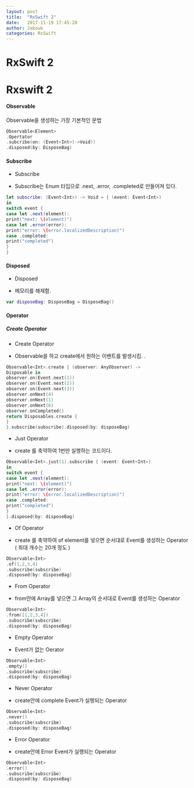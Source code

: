 ```yaml
---
layout: post
title:  "RxSwift 2"
date:   2017-11-19 17:45:20
author: Jakouk
categories: RxSwift
---
```


# RxSwift 2

# Rxswift 2

#### Observable

Observable을 생성하는 가장 기본적인 문법

```swift
Observable<Element>
.Opertator
.subcribe(on: (Event<Int>)->Void))
.disposed(by: DisposeBag)
```

#### Subscribe
* Subscribe
- Subscribe는 Enum 타입으로 .next, .error, .completed로 만들어져 있다.

```swift
let subscribe: (Event<Int>) -> Void = { (event: Event<Int>)
in
switch event {
case let .next(element):
print("next: \(element)")
case let .error(error):
print("error: \(error.localizedDescription)")
case .completed:
print("completed")
}
}
```

#### Disposed
* Disposed
- 메모리를 해제함.

```swift
var disposeBag: DisposeBag = DisposeBag()
```

#### Operator
##### Create Operator

* Create Operator
- Observable을 하고 create에서 원하는 이벤트를 발생시킴. .

```swift
Observable<Int>.create { (observer: AnyObserver) ->
Disposable in
observer.on(Event.next(1))
observer.on(Event.next(2))
observer.on(Event.next(3))
observer.onNext(4)
observer.onNext(1)
observer.onNext(6)
observer.onCompleted()
return Disposables.create {
}
}.subscribe(subscribe).disposed(by: disposeBag)
```

* Just Operator
- create 를 축약하여 1번만 실행하는 코드이다.

```swift
Observable<Int>.just(1).subscribe { (event: Event<Int>)
in
switch event {
case let .next(element):
print("next: \(element)")
case let .error(error):
print("error: \(error.localizedDescription)")
case .completed:
print("completed")
}
}.disposed(by: disposeBag)
```

* Of Operator
- create 를 축약하여 of element를 넣으면 순서대로 Event를 생성하는 Operator ( 최대 개수는 20개 정도 )

```swift
Observable<Int>
.of(1,2,3,4)
.subscribe(subscribe)
.disposed(by: disposeBag)
```

* From Operator
- from안에 Array를 넣으면 그 Array의 순서대로 Event를 생성하는 Operator

```swift
Observable<Int>
.from([1,2,3,4])
.subscribe(subscribe)
.disposed(by: disposeBag)
```

* Empty Operator
- Event가 없는 Oerator

```swift
Observable<Int>
.empty()
.subscribe(subscribe)
.disposed(by: disposeBag)
```

* Never Operator
- create안에 complete Event가 실행되는 Operator

```swift
Observable<Int>
.never()
.subscribe(subscribe)
.disposed(by: disposeBag)
```

* Error Operator
- create안에 Error Event가 실행되는 Operator

```swift
Observable<Int>
.error()
.subscribe(subscribe)
.disposed(by: disposeBag)
```

